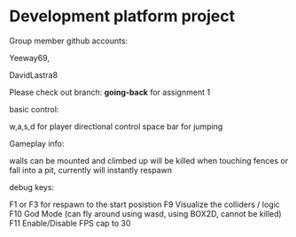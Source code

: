 # Development platform project

Group member github accounts: 

 Yeeway69,

 DavidLastra8


 Please check out branch: **going-back** for assignment 1

 basic control:
 
 w,a,s,d for player directional control
 space bar for jumping

 Gameplay info:
 
 walls can be mounted and climbed up
 will be killed when touching fences or fall into a pit, currently will instantly respawn

 debug keys: 
 
 F1 or F3 for respawn to the start posistion
 F9 Visualize the colliders / logic
 F10 God Mode (can fly around using wasd, using BOX2D, cannot be killed)
 F11 Enable/Disable FPS cap to 30
